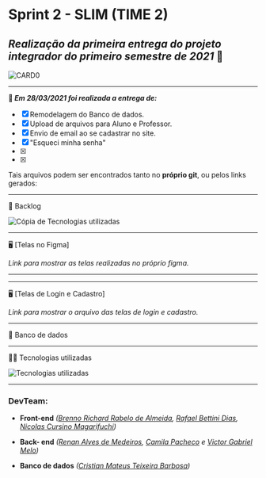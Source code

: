 # Sprint 2 - SLIM (TIME 2)



## **_Realização da primeira entrega do projeto integrador do primeiro semestre de 2021_** :rocket:



![CARD0]()



-----------------------------------

**:pushpin: _Em 28/03/2021 foi realizada a entrega de:_**

- [x] Remodelagem do Banco de dados.
- [x] Upload de arquivos para Aluno e Professor.
- [x] Envio de email ao se cadastrar no site.
- [x] "Esqueci minha senha"
- [x] 
- [x] 



Tais arquivos podem ser encontrados tanto no **próprio git**, ou pelos links gerados:

---------------

:book: Backlog

![Cópia de Tecnologias utilizadas]()

--------------------------------------------------------------------------------------------------------------------
:desktop_computer: [Telas no Figma]

_Link para mostrar as telas realizadas no próprio figma._

--------------------------------------------------------------------------------------------------------------------

--------------------------------------------------------------------------------------------------------------------
:desktop_computer: [Telas de Login e Cadastro]

_Link para mostrar o arquivo das telas de login e cadastro._

--------------------------------------------------------------------------------------------------------------------
:dart: Banco de dados


-------------------------------------------------

:man_technologist: Tecnologias utilizadas

![Tecnologias utilizadas]()

----------------------------



### **DevTeam:**

- **Front-end** *(<a href="https://github.com/brennorichard" target="__blank">Brenno Richard Rabelo de Almeida</a>, <a href="https://github.com/Rafael-BD" target="__blank">Rafael Bettini Dias</a>, <a href="https://github.com/nicursino" target="__blank">Nicolas Cursino Magarifuchi</a>)*
- **Back- end** *(<a href="https://github.com/medrenan" target="__blank">Renan Alves de Medeiros</a>, <a href="https://github.com/camilaffpacheco" target="__blank">Camila Pacheco</a> e <a href="https://github.com/VGabrielMelo" target="__blank">Victor Gabriel Melo</a>)*

- **Banco de dados** *(<a href="https://github.com/CristianMateusTB" target="__blank">Cristian Mateus Teixeira Barbosa</a>)*
